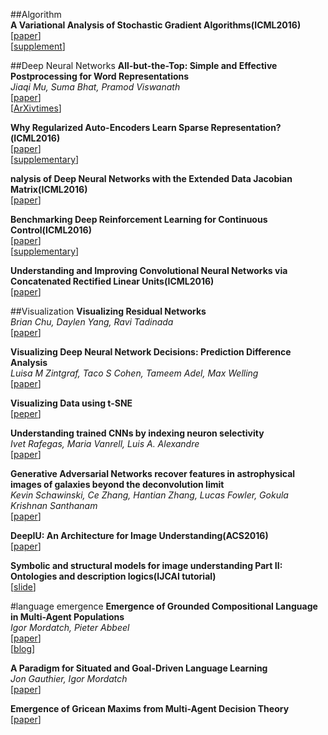 ##Algorithm  
**A Variational Analysis of Stochastic Gradient Algorithms(ICML2016)**  
[[paper](http://jmlr.org/proceedings/papers/v48/mandt16.pdf)]  
[[supplement](http://jmlr.org/proceedings/papers/v48/mandt16-supp.pdf)]  

##Deep Neural Networks
**All-but-the-Top: Simple and Effective Postprocessing for Word Representations**  
*Jiaqi Mu, Suma Bhat, Pramod Viswanath*  
[[paper](https://arxiv.org/abs/1702.01417)]  
[[ArXivtimes](https://github.com/arXivTimes/arXivTimes/issues/203)]  

**Why Regularized Auto-Encoders Learn Sparse Representation?(ICML2016)**  
[[paper](http://jmlr.org/proceedings/papers/v48/arpita16.pdf)]  
[[supplementary](http://jmlr.org/proceedings/papers/v48/arpita16-supp.pdf)]  

**nalysis of Deep Neural Networks with the Extended Data Jacobian Matrix(ICML2016)**  
[[paper](http://jmlr.org/proceedings/papers/v48/wanga16.pdf)]  

**Benchmarking Deep Reinforcement Learning for Continuous Control(ICML2016)**  
[[paper](http://jmlr.org/proceedings/papers/v48/duan16.pdf)]  
[[supplementary](http://jmlr.org/proceedings/papers/v48/duan16-supp.pdf)]  

**Understanding and Improving Convolutional Neural Networks via Concatenated Rectified Linear Units(ICML2016)**  
[[paper](http://jmlr.org/proceedings/papers/v48/shang16.pdf)]  


##Visualization
**Visualizing Residual Networks**  
*Brian Chu, Daylen Yang, Ravi Tadinada*  
[[paper](https://arxiv.org/abs/1701.02362v1)]  

**Visualizing Deep Neural Network Decisions: Prediction Difference Analysis**  
*Luisa M Zintgraf, Taco S Cohen, Tameem Adel, Max Welling*  
[[paper](https://arxiv.org/abs/1702.04595v1)]  

**Visualizing Data using t-SNE**  
[[peper](http://jmlr.org/papers/volume9/vandermaaten08a/vandermaaten08a.pdf)]  

**Understanding trained CNNs by indexing neuron selectivity**  
*Ivet Rafegas, Maria Vanrell, Luis A. Alexandre*  
[[paper](https://arxiv.org/abs/1702.00382v1)]  

**Generative Adversarial Networks recover features in astrophysical images of galaxies beyond the deconvolution limit**  
*Kevin Schawinski, Ce Zhang, Hantian Zhang, Lucas Fowler, Gokula Krishnan Santhanam*  
[[paper](https://arxiv.org/abs/1702.00403)]  

**DeepIU: An Architecture for Image Understanding(ACS2016)**  
[[paper](http://www.cogsys.org/papers/ACS2016/Papers/Aditya_et.al-ACS-2016.pdf)]  

**Symbolic and structural models for image understanding Part II: Ontologies and description logics(IJCAI tutorial)**  
[[slide](http://perso.telecom-paristech.fr/~bloch/IJCAI/slides_IJCAI_Tutorial_DL.pdf)]  

#language emergence
**Emergence of Grounded Compositional Language in Multi-Agent Populations**  
*Igor Mordatch, Pieter Abbeel*  
[[paper](https://arxiv.org/abs/1703.04908)]  
[[blog](https://blog.openai.com/learning-to-communicate/)]  

**A Paradigm for Situated and Goal-Driven Language Learning**  
*Jon Gauthier, Igor Mordatch*  
[[paper](https://arxiv.org/abs/1610.03585)]  

**Emergence of Gricean Maxims from Multi-Agent Decision Theory**  
[[paper](https://nlp.stanford.edu/pubs/cards-naacl2013.pdf)]  

